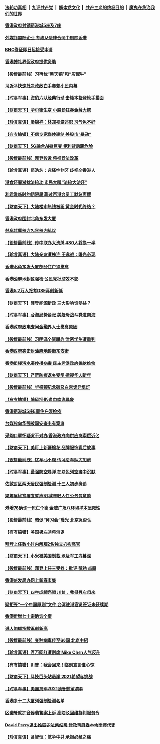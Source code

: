 ####  [法轮功真相](../../../../basic/blob/master/README.md?t=02020001) &nbsp;|&nbsp; [九评共产党](../../../../9ping.md/blob/master/README.md?t=02020001) &nbsp;|&nbsp; [解体党文化](../../../../jtdwh.md/blob/master/README.md?t=02020001)  &nbsp;|&nbsp; [共产主义的终极目的](../../../../gczydzjmd.md/blob/master/README.md?t=02020001) &nbsp;|&nbsp; [魔鬼在统治我们的世界](../../../../mgztzwmdsj.md/blob/master/README.md?t=02020001) 

#### [香港政府封锁丽港城5座及7座](../pages/nsc415/n12724530.md?t=02020001) 

#### [外媒指国际企业 考虑从法律合同中剔除香港](../pages/nsc415/n12724520.md?t=02020001) 

#### [BNO签证即日起接受申请](../pages/nsc415/n12724514.md?t=02020001) 

#### [香港婚礼界促政府提供资助](../pages/nsc415/n12724507.md?t=02020001) 

#### [【役情最前线】习再忧“黑天鹅”和“灰犀牛”](../pages/nsc415/n12724141.md?t=02020001) 

#### [习近平快速处决政敌白手套赖小民内幕](../pages/nsc415/n12723240.md?t=02020001) 

#### [【时事军事】海豹六队经典行动 击毙本拉登枪手露面](../pages/nsc415/n12721913.md?t=02020001) 

#### [【财商天下】华尔街生变 小股民狂吞金融大鳄](../pages/nsc415/n12722922.md?t=02020001) 

#### [【珍言真语】梁锦祥：林郑视像述职 习气色不好](../pages/nsc415/n12722613.md?t=02020001) 

#### [【有冇搞错】不信专家媒体建制 美股市“暴动”](../pages/nsc415/n12721860.md?t=02020001) 

#### [【财商天下】5G融合AI掀巨变 便利背后藏危险](../pages/nsc415/n12721768.md?t=02020001) 

#### [【役情最前线】拜登败诉 将推司法改革](../pages/nsc415/n12721717.md?t=02020001) 

#### [【珍言真语】简浩名：选择性封区 歧视全香港人](../pages/nsc415/n12720890.md?t=02020001) 

#### [港食环署滋扰法轮功 市民大叫“法轮大法好”](../pages/nsc415/n12720374.md?t=02020001) 

#### [利君雅临时约期限届满 过百港台员工默站声援](../pages/nsc415/n12719263.md?t=02020001) 

#### [【财商天下】大陆楼市热钱被驱 黄金时代终结？](../pages/nsc415/n12718641.md?t=02020001) 

#### [香港政府围封北角东发大厦](../pages/nsc415/n12719194.md?t=02020001) 

#### [林卓廷冀校方包容校内抗议](../pages/nsc415/n12719233.md?t=02020001) 

#### [【役情最前线】传中联办大洗牌 480人将换一半](../pages/nsc415/n12718726.md?t=02020001) 

#### [【珍言真语】大陆亲友遭株连 王逸战：曙光必现](../pages/nsc415/n12716805.md?t=02020001) 

#### [香港北角东发大厦部分住户须撤离](../pages/nsc415/n12716787.md?t=02020001) 

#### [香港油麻地封区强检 公民党批成效不彰](../pages/nsc415/n12716760.md?t=02020001) 

#### [香港5.2万人报考DSE再创新低](../pages/nsc415/n12716750.md?t=02020001) 

#### [【财商天下】拜登能源新政 三大影响谁受益？](../pages/nsc415/n12716001.md?t=02020001) 

#### [【时事军事】台海局势紧张 美航母战斗群进南海](../pages/nsc415/n12713829.md?t=02020001) 

#### [香港政府致电查问金融界人士撤离原因](../pages/nsc415/n12716739.md?t=02020001) 

#### [【役情最前线】习明泽个资曝光 泄密学生遭重判](../pages/nsc415/n12716116.md?t=02020001) 

#### [香港政府突击封油麻地碧街东安街](../pages/nsc415/n12714910.md?t=02020001) 

#### [香港旧楼污水渠传播病毒 民主党促政府拨款维修](../pages/nsc415/n12714939.md?t=02020001) 

#### [【财商天下】严苛防疫返乡受阻 撕裂华人新年](../pages/nsc415/n12713691.md?t=02020001) 

#### [【役情最前线】华盛顿纪念碑及白宫诡异熄灯](../pages/nsc415/n12713996.md?t=02020001) 

#### [【有冇搞错】捕风捉影 说中南海异象](../pages/nsc415/n12711528.md?t=02020001) 

#### [香港丽港城5座E室住户须检疫](../pages/nsc415/n12711849.md?t=02020001) 

#### [台媒指向华强被国安查出有案底](../pages/nsc415/n12711876.md?t=02020001) 

#### [采购口罩怀疑货不对办 香港政府向供应商索偿近亿](../pages/nsc415/n12711860.md?t=02020001) 

#### [【财商天下】美盯上新疆棉花 品牌服饰背后故事](../pages/nsc415/n12711233.md?t=02020001) 

#### [【役情最前线】忧军心不稳 传习给军队大加薪](../pages/nsc415/n12711316.md?t=02020001) 

#### [【时事军事】最强防空导弹 在以色列空袭中沉默](../pages/nsc415/n12706290.md?t=02020001) 

#### [佐敦封区两天居民强制检测 十三人初步确诊](../pages/nsc415/n12709395.md?t=02020001) 

#### [梁筹庭忧签署宣誓声明 减年轻人任公务员意欲](../pages/nsc415/n12709418.md?t=02020001) 

#### [港增76确诊一死亡个案 金威广场八环境样本呈阳性](../pages/nsc415/n12709371.md?t=02020001) 

#### [【役情最前线】暗促“拜习会”曝光 北京急否认](../pages/nsc415/n12709187.md?t=02020001) 

#### [【有冇搞错】美国极左派将消退](../pages/nsc415/n12706219.md?t=02020001) 

#### [拜登上任数小时内解雇2名独立机构高官](../pages/nsc415/n12707121.md?t=02020001) 

#### [【财商天下】小米被美国制裁 涉及军工内幕深](../pages/nsc415/n12706118.md?t=02020001) 

#### [【役情最前线】拜登上任三受挫：批评 弹劾 点踩](../pages/nsc415/n12706272.md?t=02020001) 

#### [香港旅发局办网上新春市集](../pages/nsc415/n12703940.md?t=02020001) 

#### [【财商天下】四年成绩亮眼 川普：我将再次归来](../pages/nsc415/n12703209.md?t=02020001) 

#### [疑拒签“一个中国原则”文件 台湾驻港官员签证未获续期](../pages/nsc415/n12703928.md?t=02020001) 

#### [香港新增七十宗确诊个案](../pages/nsc415/n12703909.md?t=02020001) 

#### [港人抑郁指数再创新高](../pages/nsc415/n12703881.md?t=02020001) 

#### [【役情最前线】变种病毒传至60国 北京中招](../pages/nsc415/n12703319.md?t=02020001) 

#### [【珍言真语】百万网红遭割席 Mike Chen人气反升](../pages/nsc415/n12702883.md?t=02020001) 

#### [【有冇搞错】川普：我会回来！临别宣言谁心惊](../pages/nsc415/n12701187.md?t=02020001) 

#### [【财商天下】科技巨头站悬崖 2021希望与挑战](../pages/nsc415/n12701522.md?t=02020001) 

#### [【时事军事】美国海军2021装备愿望清单](../pages/nsc415/n12698484.md?t=02020001) 

#### [香港多十二大厦列强制检测名单](../pages/nsc415/n12701609.md?t=02020001) 

#### [区诺轩就扩音器袭警案上诉 高院驳回维持判服务令](../pages/nsc415/n12701598.md?t=02020001) 

#### [David Perry退出维园非法集结案 律政司另委本地律师代替](../pages/nsc415/n12701577.md?t=02020001) 

#### [【珍言真语】吕智恒：抗争中共 承担必经之痛](../pages/nsc415/n12700375.md?t=02020001) 


